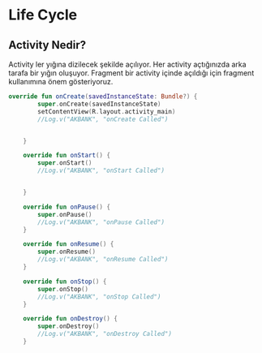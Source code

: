 # Life Cycle
## Activity Nedir?
Activity ler yığına dizilecek şekilde açılıyor. Her activity açtığınızda arka tarafa bir yığın oluşuyor. Fragment bir activity içinde açıldığı için fragment kullanımına önem gösteriyoruz.

```Kotlin
override fun onCreate(savedInstanceState: Bundle?) {
        super.onCreate(savedInstanceState)
        setContentView(R.layout.activity_main)
        //Log.v("AKBANK", "onCreate Called")


    }

    override fun onStart() {
        super.onStart()
        //Log.v("AKBANK", "onStart Called")


    }

    override fun onPause() {
        super.onPause()
        //Log.v("AKBANK", "onPause Called")
    }

    override fun onResume() {
        super.onResume()
        //Log.v("AKBANK", "onResume Called")
    }

    override fun onStop() {
        super.onStop()
        //Log.v("AKBANK", "onStop Called")
    }

    override fun onDestroy() {
        super.onDestroy()
        //Log.v("AKBANK", "onDestroy Called")
    }


```
